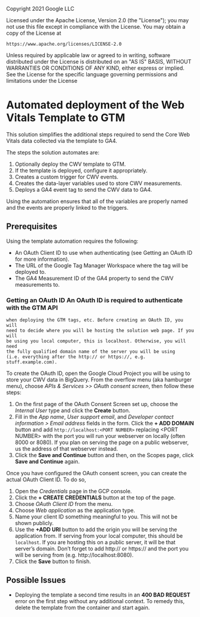 Copyright 2021 Google LLC

Licensed under the Apache License, Version 2.0 (the "License");
you may not use this file except in compliance with the License.
You may obtain a copy of the License at

    https://www.apache.org/licenses/LICENSE-2.0

Unless required by applicable law or agreed to in writing, software
distributed under the License is distributed on an "AS IS" BASIS,
WITHOUT WARRANTIES OR CONDITIONS OF ANY KIND, either express or implied.
See the License for the specific language governing permissions and
limitations under the License

# Automated deployment of the Web Vitals Template to GTM

This solution simplifies the additional steps required to send the Core Web
Vitals data collected via the template to GA4.

The steps the solution automates are:

1. Optionally deploy the CWV template to GTM.
1. If the template is deployed, configure it appropriately.
1. Creates a custom trigger for CWV events.
1. Creates the data-layer variables used to store CWV measurements.
1. Deploys a GA4 event tag to send the CWV data to GA4.

Using the automation ensures that all of the variables are properly named and
the events are properly linked to the triggers.  

## Prerequisites

Using the template automation requires the following:

* An OAuth Client ID to use when authenticating (see Getting an OAuth ID for
  more information).
* The URL of the Google Tag Manager Workspace where the tag will be deployed
  to.
* The GA4 Measurement ID of the GA4 property to send the CWV measurements to.

### Getting an OAuth ID An OAuth ID is required to authenticate with the GTM API
    when deploying the GTM tags, etc. Before creating an OAuth ID, you will
    need to decide where you will be hosting the solution web page. If you will
    be using you local computer, this is localhost. Otherwise, you will need
    the fully qualified domain name of the server you will be using
    (i.e. everything after the http:// or https://, e.g. stuff.example.com).

To create the OAuth ID, open the Google Cloud Project you will be using to store
your CWV data in BigQuery. From the overflow menu (aka hamburger menu),
choose _APIs & Services >> OAuth consent screen_, then follow these steps:

1.  On the first page of the OAuth Consent Screen set up, choose the _Internal
    User_ type and click the **Create** button.
1.  Fill in the _App name_, _User support email_, and _Developer contact
    information > Email address_ fields in the form. Click the **+ ADD DOMAIN**
    button and add `http://localhost:<PORT NUMBER>` replacing &lt;PORT
    NUMBER&gt; with the port you will run your webserver on locally (often 8000
    or 8080). If you plan on serving the page on a public webserver, us the
    address of that webserver instead.
1.  Click the **Save and Continue** button and then, on the Scopes page, click
    **Save and Continue** again.

Once you have configured the OAuth consent screen, you can create the actual
OAuth Client ID. To do so,

1.  Open the _Credentials_ page in the GCP console.
1.  Click the **+ CREATE CREDENTIALS** button at the top of the page.
1.  Choose _OAuth Client ID_ from the menu.
1.  Choose _Web application_ as the application type.
1.  Name your client ID something meaningful to you. This will not be shown
    publicly.
1.  Use the **+ADD URI** button to add the origin you will be serving the
    application from. If serving from your local computer, this should be
    `localhost`. If you are hosting this on a public server, it will be that
    server’s domain. Don’t forget to add http:// or https:// and the port you
    will be serving from (e.g. http://localhost:8080).
1.  Click the **Save** button to finish.

## Possible Issues
* Deploying the template a second time results in an **400 BAD REQUEST** error
  on the first step without any additional context. To remedy this, delete the
  template from the container and start again.
